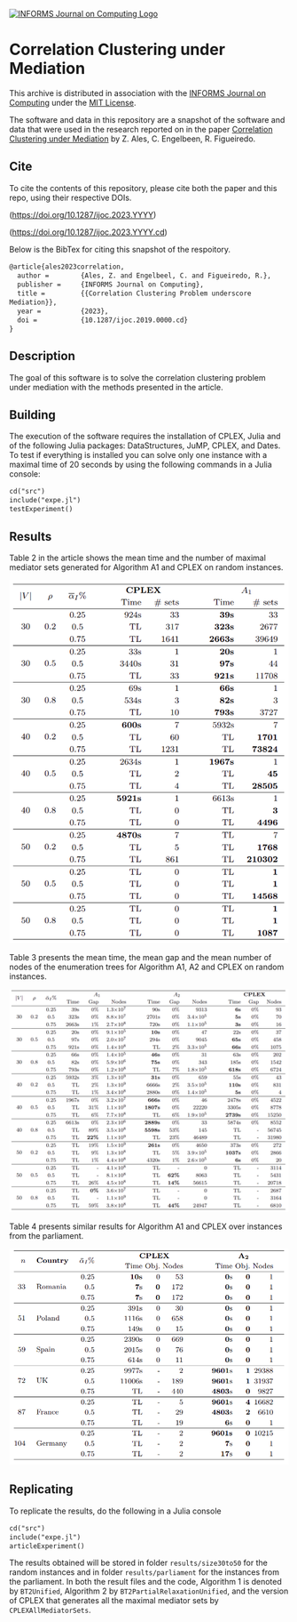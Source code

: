 [![INFORMS Journal on Computing Logo](https://INFORMSJoC.github.io/logos/INFORMS_Journal_on_Computing_Header.jpg)](https://pubsonline.informs.org/journal/ijoc)

# Correlation Clustering under Mediation

This archive is distributed in association with the [INFORMS Journal on
Computing](https://pubsonline.informs.org/journal/ijoc) under the [MIT License](LICENSE).

The software and data in this repository are a snapshot of the software and data
that were used in the research reported on in the paper 
[Correlation Clustering under Mediation](https://doi.org/10.1287/ijoc.2023.YYYY) by Z. Ales, C. Engelbeen, R. Figueiredo.

## Cite

To cite the contents of this repository, please cite both the paper and this repo, using their respective DOIs.

(https://doi.org/10.1287/ijoc.2023.YYYY)

(https://doi.org/10.1287/ijoc.2023.YYYY.cd)

Below is the BibTex for citing this snapshot of the respoitory.

```
@article{ales2023correlation,
  author =        {Ales, Z. and Engelbeel, C. and Figueiredo, R.},
  publisher =     {INFORMS Journal on Computing},
  title =         {{Correlation Clustering Problem underscore Mediation}},
  year =          {2023},
  doi =           {10.1287/ijoc.2019.0000.cd}
}  
```

## Description

The goal of this software is to solve the correlation clustering problem under mediation with the methods presented in the article.

## Building

The execution of the software requires the installation of CPLEX, Julia and of the following Julia packages: DataStructures, JuMP, CPLEX, and Dates.
To test if everything is installed you can solve only one instance with a maximal time of 20 seconds by using the following commands in a Julia console:

```
cd("src")
include("expe.jl")
testExperiment()
```

## Results

Table 2 in the article shows the mean time and the number of maximal mediator sets generated for Algorithm A1 and CPLEX on random instances.

![Table 2](results/img/table2.png)

Table 3 presents the mean time, the mean gap and the mean number of nodes of the enumeration trees for Algorithm A1, A2 and CPLEX on random instances.

![Table 3](results/img/table3.png)

Table 4 presents similar results for Algorithm A1 and CPLEX over instances from the parliament.

![Table 4](results/img/table4.png)


## Replicating

To replicate the results, do the following in a Julia console
```
cd("src")
include("expe.jl")
articleExperiment()
```

The results obtained will be stored in folder `results/size30to50` for the random instances and in folder `results/parliament` for the instances from the parliament. In both the result files and the code, Algorithm 1 is denoted by `BT2Unified`, Algorithm 2 by `BT2PartialRelaxationUnified`, and the version of CPLEX that generates all the maximal mediator sets by `CPLEXAllMediatorSets`.
